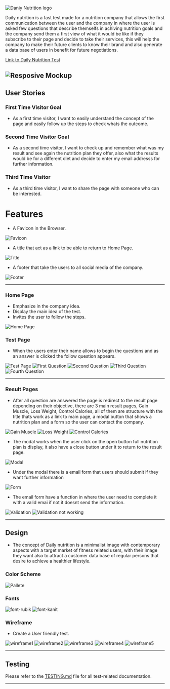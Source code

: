 ![Daniy Nutrition logo](documentation/dailynutrition-logo.png)

Daily nutrition is a fast test made for a nutrition company that allows the first communication between the user and the company in where the user is asked few questions that describe themselfs in achiving nutrition goals and the company send them a first view of what it would be like if they subscribe to their page and decide to take their services, this will help the company to make their future clients to know their brand and also generate a data base of users in benefit for future negotiations.

[Link to Daily Nutrition Test](https://juandavidc08.github.io/dailynutrition/)

![Resposive Mockup](documentation/resposive-image-daily-nutrition.png)
---
## User Stories 

### First Time Visitor Goal
* As a first time visitor, I want to easily understand the concept of the page and easily follow up the steps to check whats the outcome.

### Second Time Visitor Goal
* As a second time visitor, I want to check up and remember what was my result and see again the nutrition plan they offer, also what the results would be for a different diet and decide to enter my email addresss for further information.

### Third Time Visitor 
* As a third time visitor, I want to share the page with someone who can be interested.

# Features

* A Favicon in the Browser.
  
![Favicon](documentation/favicon.png)

* A title that act as a link to be able to return to Home Page.
  
![Title](documentation/title-link.png)

* A footer that take the users to all social media of the company.

![Footer](documentation/footer-img.png)

---

### Home Page

* Emphasize in the company idea.
* Display the main idea of the test.
* Invites the user to follow the steps.

![Home Page](documentation/home-page.png)

### Test Page

* When the users enter their name allows to begin the questions and as an answer is clicked the follow question appears.

![Test Page](documentation/test-img.png) ![First Question](documentation/first-question.png) ![Second Question](documentation/second-question.png) ![Third Question](documentation/third-question.png) ![Fourth Question](documentation/fourth-question.png) 


---

### Result Pages

* After all question are answered the page is redirect to the result page depending on their objective, there are 3 main result pages, Gain Muscle, Loss Weight, Control Calories, all of them are structure with the title thats work as a link to main page, a modal button that shows a nutrition plan and a form so the user can contact the company.

![Gain Muscle](documentation/gain-muscle.png) ![Loss Weight](documentation/loss-weight.png) ![Control Calories](documentation/control-calories.png)

* The modal works when the user click on the open button full nutrition plan is display, it also have a close button under it to return to the result page.

![Modal](documentation/modal-img.png)
  
* Under the modal there is a email form that users should submit if they want further information

![Form](documentation/form.png)

* The email form have a function in where the user need to complete it with a valid emai if not it doesnt send the information.

![Validation](documentation/form-valid.png) ![Validation not working](documentation/form-notvalid.png)

---

## Design

* The concept of Daily nutrition is a minimalist image with contemporary aspects with a target market of fitness related users, with their image they want also to attract a customer data base of regular persons that desire to achieve a healthier lifestyle.

### Color Scheme

![Pallete](documentation/color-palette.png)

### Fonts

![font-rubik](documentation/font-rubik.png)
![font-kanit](documentation/font-kanit.png)

### Wireframe

* Create a User friendly test.

![wireframe1](documentation/wireframe.png)
![wireframe2](documentation/wireframe-test.png)
![wireframe3](documentation/wirefrme-question.png)
![wireframe4](documentation/wireframe-result.png)
![wireframe5](documentation/wireframe-modal.png)

---

## Testing

Please refer to the [TESTING.md](TESTING.md) file for all test-related documentation.

---

## 

